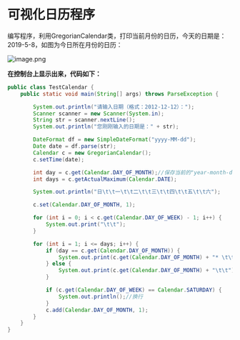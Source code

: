 # 可视化日历程序

编写程序，利用GregorianCalendar类，打印当前月份的日历，今天的日期是：2019-5-8，如图为今日所在月份的日历：

![image.png](https://upload-images.jianshu.io/upload_images/17431817-003ba99bfe0e164d.png?imageMogr2/auto-orient/strip%7CimageView2/2/w/1240)

**在控制台上显示出来，代码如下：**

```java
public class TestCalendar {
    public static void main(String[] args) throws ParseException {

        System.out.println("请输入日期（格式：2012-12-12）：");
        Scanner scanner = new Scanner(System.in);
        String str = scanner.nextLine();
        System.out.println("您刚刚输入的日期是：" + str);

        DateFormat df = new SimpleDateFormat("yyyy-MM-dd");
        Date date = df.parse(str);
        Calendar c = new GregorianCalendar();
        c.setTime(date);

        int day = c.get(Calendar.DAY_OF_MONTH);//保存当前的"year-month-day"中的"day"
        int days = c.getActualMaximum(Calendar.DATE);

        System.out.println("日\t\t一\t\t二\t\t三\t\t四\t\t五\t\t六");

        c.set(Calendar.DAY_OF_MONTH, 1);

        for (int i = 0; i < c.get(Calendar.DAY_OF_WEEK) - 1; i++) {
            System.out.print("\t\t");
        }

        for (int i = 1; i <= days; i++) {
            if (day == c.get(Calendar.DAY_OF_MONTH)) {
                System.out.print(c.get(Calendar.DAY_OF_MONTH) + "* \t\t");//给当前日子后加上 *
            } else {
                System.out.print(c.get(Calendar.DAY_OF_MONTH) + "\t\t");
            }

            if (c.get(Calendar.DAY_OF_WEEK) == Calendar.SATURDAY) {
                System.out.println();//换行
            }
            c.add(Calendar.DAY_OF_MONTH, 1);
        }
    }
}
```